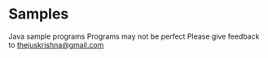 Samples
=======

Java sample programs
Programs may not be perfect 
Please give feedback to thejuskrishna@gmail.com
